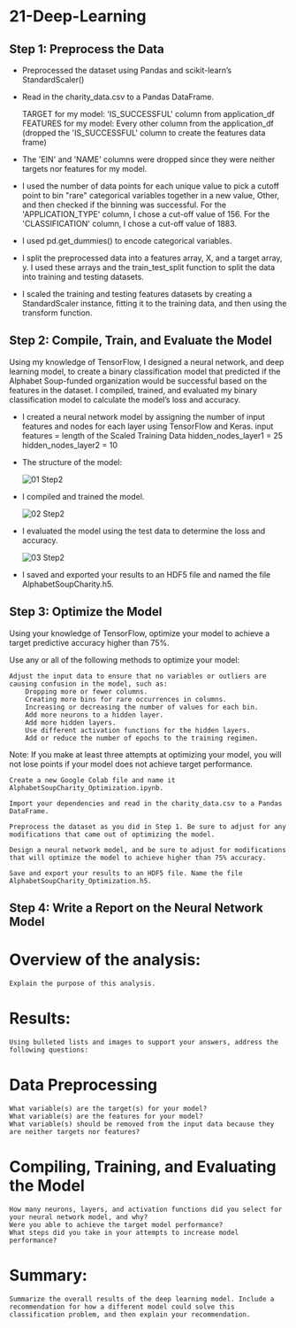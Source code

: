 # 21-Deep-Learning

## Step 1: Preprocess the Data

- Preprocessed the dataset using Pandas and scikit-learn’s StandardScaler()

- Read in the charity_data.csv to a Pandas DataFrame.

    TARGET for my model: 'IS_SUCCESSFUL' column from application_df
    FEATURES for my model: Every other column from the application_df (dropped the 'IS_SUCCESSFUL' column to create the features data frame)

- The 'EIN' and 'NAME' columns were dropped since they were neither targets nor features for my model.

- I used the number of data points for each unique value to pick a cutoff point to bin "rare" categorical variables together in a new value, Other, and then checked if the binning was successful.
      For the 'APPLICATION_TYPE' column, I chose a cut-off value of 156.
      For the 'CLASSIFICATION' column, I chose a cut-off value of 1883.

- I used pd.get_dummies() to encode categorical variables.

- I split the preprocessed data into a features array, X, and a target array, y. I used these arrays and the train_test_split function to split the data into training and testing datasets.

- I scaled the training and testing features datasets by creating a StandardScaler instance, fitting it to the training data, and then using the transform function.

## Step 2: Compile, Train, and Evaluate the Model

Using my knowledge of TensorFlow, I designed a neural network, and deep learning model, to create a binary classification model that predicted if the Alphabet Soup-funded organization would be successful based on the features in the dataset. I compiled, trained, and evaluated my binary classification model to calculate the model’s loss and accuracy.

- I created a neural network model by assigning the number of input features and nodes for each layer using TensorFlow and Keras.
    input features = length of the Scaled Training Data
    hidden_nodes_layer1 = 25
    hidden_nodes_layer2 = 10

- The structure of the model:
  
  ![01 Step2](https://github.com/margoberry17/21-Deep-Learning/assets/136475202/ca01f51c-c586-43b6-8636-3b9f56cfd6d5)

- I compiled and trained the model.

  ![02 Step2](https://github.com/margoberry17/21-Deep-Learning/assets/136475202/0ecc4da1-2502-443b-8003-045f216cd5d8)

- I evaluated the model using the test data to determine the loss and accuracy.

  ![03 Step2](https://github.com/margoberry17/21-Deep-Learning/assets/136475202/aa9ccf82-eb67-4019-a38e-cda426f00733)

- I saved and exported your results to an HDF5 file and named the file AlphabetSoupCharity.h5.

## Step 3: Optimize the Model

Using your knowledge of TensorFlow, optimize your model to achieve a target predictive accuracy higher than 75%.

Use any or all of the following methods to optimize your model:

    Adjust the input data to ensure that no variables or outliers are causing confusion in the model, such as:
        Dropping more or fewer columns.
        Creating more bins for rare occurrences in columns.
        Increasing or decreasing the number of values for each bin.
        Add more neurons to a hidden layer.
        Add more hidden layers.
        Use different activation functions for the hidden layers.
        Add or reduce the number of epochs to the training regimen.

Note: If you make at least three attempts at optimizing your model, you will not lose points if your model does not achieve target performance.

    Create a new Google Colab file and name it AlphabetSoupCharity_Optimization.ipynb.

    Import your dependencies and read in the charity_data.csv to a Pandas DataFrame.

    Preprocess the dataset as you did in Step 1. Be sure to adjust for any modifications that came out of optimizing the model.

    Design a neural network model, and be sure to adjust for modifications that will optimize the model to achieve higher than 75% accuracy.

    Save and export your results to an HDF5 file. Name the file AlphabetSoupCharity_Optimization.h5.

## Step 4: Write a Report on the Neural Network Model

# Overview of the analysis: 
    Explain the purpose of this analysis.

# Results: 
    Using bulleted lists and images to support your answers, address the following questions:

# Data Preprocessing
    What variable(s) are the target(s) for your model?
    What variable(s) are the features for your model?
    What variable(s) should be removed from the input data because they are neither targets nor features?

# Compiling, Training, and Evaluating the Model
    How many neurons, layers, and activation functions did you select for your neural network model, and why?
    Were you able to achieve the target model performance?
    What steps did you take in your attempts to increase model performance?

# Summary: 
    Summarize the overall results of the deep learning model. Include a recommendation for how a different model could solve this classification problem, and then explain your recommendation.

